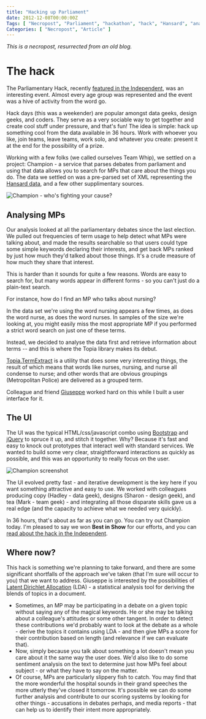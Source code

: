 ```yaml
---
title: "Hacking up Parliament"
date: 2012-12-08T00:00:00Z
Tags: [ "Necropost", "Parliament", "hackathon", "hack", "Hansard", "analysis", "LDA" ]
Categories: [ "Necropost", "Article" ]
---
```


*This is a necropost, resurrected from an old blog.*

# The hack

The Parliamentary Hack, recently [featured in the Independent](http://www.independent.co.uk/life-style/gadgets-and-tech/features/parliament-2012-how-to-hack-the-house-of-commons-without-anyone-even-trying-to-stop-you-8386762.html), was an interesting event. Almost every age group was represented and the event was a hive of activity from the word go.

Hack days (this was a weekender) are popular amongst data geeks, design geeks, and coders. They serve as a very sociable way to get together and create cool stuff under pressure, and that's fun! The idea is simple: hack up something cool from the data available in 36 hours. Work with whoever you like, join teams, leave teams, work solo, and whatever you create: present it at the end for the possibility of a prize.

Working with a few folks (we called ourselves Team Whip), we settled on a project: Champion - a service that parses debates from parliament and using that data allows you to search for MPs that care about the things you do. The data we settled on was a pre-parsed set of XML representing the [Hansard data](http://www.theyworkforyou.com/search-hansard/), and a few other supplimentary sources.

![Champion - who's fighting your cause?](/necro-images/champion.jpg)

## Analysing MPs

Our analysis looked at all the parliamentary debates since the last election. We pulled out frequencies of term usage to help detect what MPs were talking about, and made the results searchable so that users could type some simple keywords declaring their interests, and get back MPs ranked by just how much they'd talked about those things. It's a crude measure of how much they share that interest.

This is harder than it sounds for quite a few reasons. Words are easy to search for, but many words appear in different forms - so you can't just do a plain-text search.

For instance, how do I find an MP who talks about nursing?

In the data set we're using the word nursing appears a few times, as does the word nurse, as does the word nurses. In samples of the size we're looking at, you might easily miss the most appropriate MP if you performed a strict word search on just one of these terms.

Instead, we decided to analyse the data first and retrieve information about terms -- and this is where the Topia library makes its debut.

[Topia.TermExtract](https://pypi.org/project/topia.termextract/) is a utility that does some very interesting things, the result of which means that words like nurses, nursing, and nurse all condense to nurse; and other words that are obvious groupings (Metropolitan Police) are delivered as a grouped term.

Colleague and friend [Giuseppe](https://puntofisso.net) worked hard on this while I built a user interface for it.

## The UI

The UI was the typical HTML/css/javascript combo using [Bootstrap](https://getbootstrap.com/) and [jQuery](https://jquery.com/) to spruce it up, and stitch it together. Why? Because it's fast and easy to knock out prototypes that interact well with standard services. We wanted to build some very clear, straightforward interactions as quickly as possible, and this was an opportunity to really focus on the user.

![Champion screenshot](/necro-images/champion-screenshot-1.png)

The UI evolved pretty fast - and iterative development is the key here if you want something attractive and easy to use. We worked with colleagues producing copy (Hadley - data geek), designs (Sharon - design geek), and tea (Mark - team geek) - and integrating all those disparate skills gave us a real edge (and the capacity to achieve what we needed very quickly).

In 36 hours, that's about as far as you can go. You can try out Champion today. I'm pleased to say we won **Best in Show** for our efforts, and you can [read about the hack in the Independent](http://www.independent.co.uk/life-style/gadgets-and-tech/features/parliament-2012-how-to-hack-the-house-of-commons-without-anyone-even-trying-to-stop-you-8386762.html).

## Where now?

This hack is something we're planning to take forward, and there are some significant shortfalls of the approach we've taken (that I'm sure will occur to you) that we want to address. Giuseppe is interested by the possibilities of [Latent Dirichlet Allocation](https://en.wikipedia.org/wiki/Latent_Dirichlet_allocation) (LDA) - a statistical analysis tool for deriving the blends of topics in a document.

* Sometimes, an MP may be participating in a debate on a given topic without saying any of the magical keywords. He or she may be talking about a colleague's attitudes or some other tangent. In order to detect these contributions we'd probably want to look at the debate as a whole - derive the topics it contains using LDA -  and then give MPs a score for their contribution based on length (and relevance if we can evaluate that).
* Now, simply because you talk about something a lot doesn't mean you care about it the same way the user does. We'd also like to do some sentiment analysis on the text to determine just how MPs feel about subject - or what they have to say on the matter.
* Of course, MPs are particularly slippery fish to catch. You may find that the more wonderful the hospital sounds in their grand speeches the more utterly they've closed it tomorrow. It's possible we can do some further analysis and contribute to our scoring systems by looking for other things - accusations in debates perhaps, and media reports - that can help us to identify their intent more appropriately.
